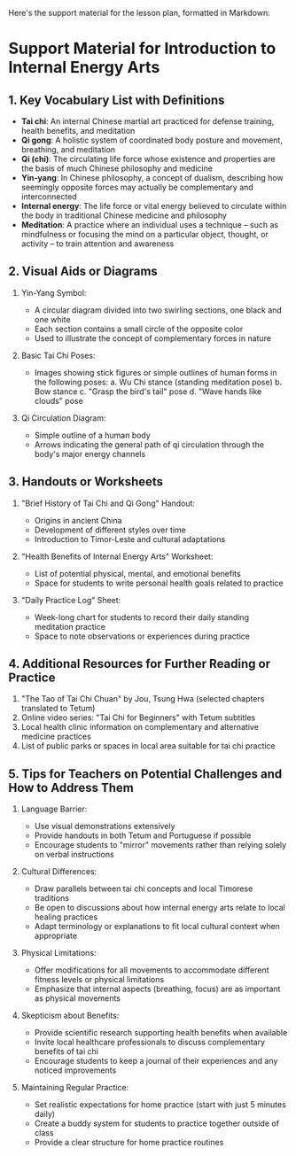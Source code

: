 Here's the support material for the lesson plan, formatted in Markdown:

# Support Material for Introduction to Internal Energy Arts

## 1. Key Vocabulary List with Definitions

- **Tai chi**: An internal Chinese martial art practiced for defense training, health benefits, and meditation
- **Qi gong**: A holistic system of coordinated body posture and movement, breathing, and meditation
- **Qi (chi)**: The circulating life force whose existence and properties are the basis of much Chinese philosophy and medicine
- **Yin-yang**: In Chinese philosophy, a concept of dualism, describing how seemingly opposite forces may actually be complementary and interconnected
- **Internal energy**: The life force or vital energy believed to circulate within the body in traditional Chinese medicine and philosophy
- **Meditation**: A practice where an individual uses a technique – such as mindfulness or focusing the mind on a particular object, thought, or activity – to train attention and awareness

## 2. Visual Aids or Diagrams

1. Yin-Yang Symbol:
   - A circular diagram divided into two swirling sections, one black and one white
   - Each section contains a small circle of the opposite color
   - Used to illustrate the concept of complementary forces in nature

2. Basic Tai Chi Poses:
   - Images showing stick figures or simple outlines of human forms in the following poses:
     a. Wu Chi stance (standing meditation pose)
     b. Bow stance
     c. "Grasp the bird's tail" pose
     d. "Wave hands like clouds" pose

3. Qi Circulation Diagram:
   - Simple outline of a human body
   - Arrows indicating the general path of qi circulation through the body's major energy channels

## 3. Handouts or Worksheets

1. "Brief History of Tai Chi and Qi Gong" Handout:
   - Origins in ancient China
   - Development of different styles over time
   - Introduction to Timor-Leste and cultural adaptations

2. "Health Benefits of Internal Energy Arts" Worksheet:
   - List of potential physical, mental, and emotional benefits
   - Space for students to write personal health goals related to practice

3. "Daily Practice Log" Sheet:
   - Week-long chart for students to record their daily standing meditation practice
   - Space to note observations or experiences during practice

## 4. Additional Resources for Further Reading or Practice

1. "The Tao of Tai Chi Chuan" by Jou, Tsung Hwa (selected chapters translated to Tetum)
2. Online video series: "Tai Chi for Beginners" with Tetum subtitles
3. Local health clinic information on complementary and alternative medicine practices
4. List of public parks or spaces in local area suitable for tai chi practice

## 5. Tips for Teachers on Potential Challenges and How to Address Them

1. Language Barrier:
   - Use visual demonstrations extensively
   - Provide handouts in both Tetum and Portuguese if possible
   - Encourage students to "mirror" movements rather than relying solely on verbal instructions

2. Cultural Differences:
   - Draw parallels between tai chi concepts and local Timorese traditions
   - Be open to discussions about how internal energy arts relate to local healing practices
   - Adapt terminology or explanations to fit local cultural context when appropriate

3. Physical Limitations:
   - Offer modifications for all movements to accommodate different fitness levels or physical limitations
   - Emphasize that internal aspects (breathing, focus) are as important as physical movements

4. Skepticism about Benefits:
   - Provide scientific research supporting health benefits when available
   - Invite local healthcare professionals to discuss complementary benefits of tai chi
   - Encourage students to keep a journal of their experiences and any noticed improvements

5. Maintaining Regular Practice:
   - Set realistic expectations for home practice (start with just 5 minutes daily)
   - Create a buddy system for students to practice together outside of class
   - Provide a clear structure for home practice routines